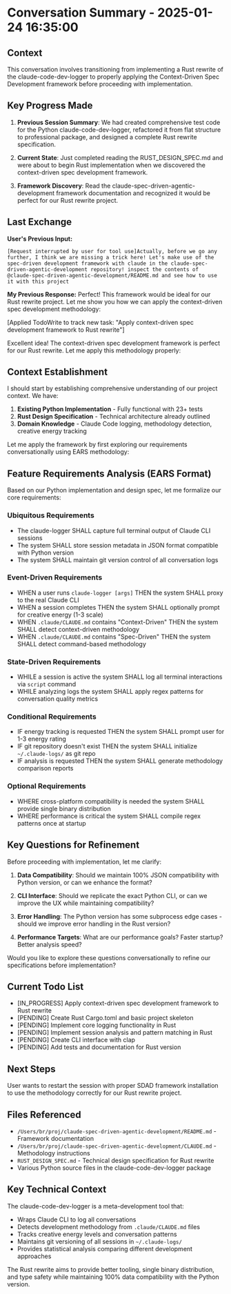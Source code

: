# Conversation Summary - 2025-01-24 16:35:00

## Context

This conversation involves transitioning from implementing a Rust rewrite of the claude-code-dev-logger to properly applying the Context-Driven Spec Development framework before proceeding with implementation.

## Key Progress Made

1. **Previous Session Summary**: We had created comprehensive test code for the Python claude-code-dev-logger, refactored it from flat structure to professional package, and designed a complete Rust rewrite specification.

2. **Current State**: Just completed reading the RUST_DESIGN_SPEC.md and were about to begin Rust implementation when we discovered the context-driven spec development framework.

3. **Framework Discovery**: Read the claude-spec-driven-agentic-development framework documentation and recognized it would be perfect for our Rust rewrite project.

## Last Exchange

**User's Previous Input:**
```
[Request interrupted by user for tool use]Actually, before we go any further, I think we are missing a trick here! Let's make use of the spec-driven development framework with claude in the claude-spec-driven-agentic-development repository! inspect the contents of @claude-spec-driven-agentic-development/README.md and see how to use it with this project
```

**My Previous Response:**
Perfect! This framework would be ideal for our Rust rewrite project. Let me show you how we can apply the context-driven spec development methodology:

[Applied TodoWrite to track new task: "Apply context-driven spec development framework to Rust rewrite"]

Excellent idea! The context-driven spec development framework is perfect for our Rust rewrite. Let me apply this methodology properly:

## Context Establishment

I should start by establishing comprehensive understanding of our project context. We have:

1. **Existing Python Implementation** - Fully functional with 23+ tests
2. **Rust Design Specification** - Technical architecture already outlined  
3. **Domain Knowledge** - Claude Code logging, methodology detection, creative energy tracking

Let me apply the framework by first exploring our requirements conversationally using EARS methodology:

## Feature Requirements Analysis (EARS Format)

Based on our Python implementation and design spec, let me formalize our core requirements:

### Ubiquitous Requirements
- The claude-logger SHALL capture full terminal output of Claude CLI sessions
- The system SHALL store session metadata in JSON format compatible with Python version
- The system SHALL maintain git version control of all conversation logs

### Event-Driven Requirements  
- WHEN a user runs `claude-logger [args]` THEN the system SHALL proxy to the real Claude CLI
- WHEN a session completes THEN the system SHALL optionally prompt for creative energy (1-3 scale)
- WHEN `.claude/CLAUDE.md` contains "Context-Driven" THEN the system SHALL detect context-driven methodology
- WHEN `.claude/CLAUDE.md` contains "Spec-Driven" THEN the system SHALL detect command-based methodology

### State-Driven Requirements
- WHILE a session is active the system SHALL log all terminal interactions via `script` command
- WHILE analyzing logs the system SHALL apply regex patterns for conversation quality metrics

### Conditional Requirements
- IF energy tracking is requested THEN the system SHALL prompt user for 1-3 energy rating
- IF git repository doesn't exist THEN the system SHALL initialize `~/.claude-logs/` as git repo
- IF analysis is requested THEN the system SHALL generate methodology comparison reports

### Optional Requirements
- WHERE cross-platform compatibility is needed the system SHALL provide single binary distribution
- WHERE performance is critical the system SHALL compile regex patterns once at startup

## Key Questions for Refinement

Before proceeding with implementation, let me clarify:

1. **Data Compatibility**: Should we maintain 100% JSON compatibility with Python version, or can we enhance the format?

2. **CLI Interface**: Should we replicate the exact Python CLI, or can we improve the UX while maintaining compatibility?

3. **Error Handling**: The Python version has some subprocess edge cases - should we improve error handling in the Rust version?

4. **Performance Targets**: What are our performance goals? Faster startup? Better analysis speed?

Would you like to explore these questions conversationally to refine our specifications before implementation?

## Current Todo List

- [IN_PROGRESS] Apply context-driven spec development framework to Rust rewrite
- [PENDING] Create Rust Cargo.toml and basic project skeleton
- [PENDING] Implement core logging functionality in Rust
- [PENDING] Implement session analysis and pattern matching in Rust
- [PENDING] Create CLI interface with clap
- [PENDING] Add tests and documentation for Rust version

## Next Steps

User wants to restart the session with proper SDAD framework installation to use the methodology correctly for our Rust rewrite project.

## Files Referenced

- `/Users/br/proj/claude-spec-driven-agentic-development/README.md` - Framework documentation
- `/Users/br/proj/claude-spec-driven-agentic-development/CLAUDE.md` - Methodology instructions
- `RUST_DESIGN_SPEC.md` - Technical design specification for Rust rewrite
- Various Python source files in the claude-code-dev-logger package

## Key Technical Context

The claude-code-dev-logger is a meta-development tool that:
- Wraps Claude CLI to log all conversations
- Detects development methodology from `.claude/CLAUDE.md` files
- Tracks creative energy levels and conversation patterns
- Maintains git versioning of all sessions in `~/.claude-logs/`
- Provides statistical analysis comparing different development approaches

The Rust rewrite aims to provide better tooling, single binary distribution, and type safety while maintaining 100% data compatibility with the Python version.